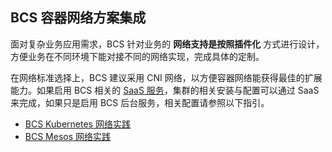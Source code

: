 ## BCS 容器网络方案集成

面对复杂业务应用需求，BCS 针对业务的 **网络支持是按照插件化** 方式进行设计，方便业务在不同环境下能对接不同的网络实现，完成具体的定制。

在网络标准选择上，BCS 建议采用 CNI 网络，以方便容器网络能获得最佳的扩展能力。如果启用 BCS 相关的 [SaaS 服务](https://github.com/Tecent/bk-bcs-saas)，集群的相关安装与配置可以通过 SaaS 来完成，如果只是启用 BCS 后台服务，相关配置请参照以下指引。

* [BCS Kubernetes 网络实践](./kubernetes.md)
* [BCS Mesos 网络实践](./mesos.md)
